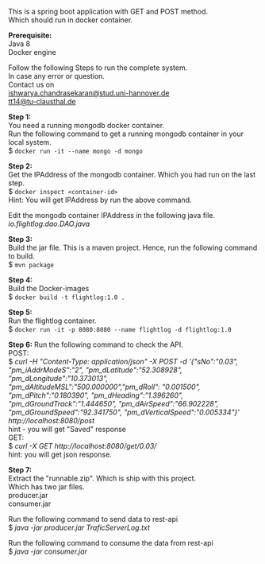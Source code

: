This is a spring boot application with GET and POST method.  
Which should run in docker container.  

**Prerequisite:**  
Java 8  
Docker engine


Follow the following Steps to run the complete system.  
In case any error or question.  
Contact us on  
ishwarya.chandrasekaran@stud.uni-hannover.de  
tt14@tu-clausthal.de  

**Step 1:**  
You need a running mongodb docker container.  
Run the following command to get a running mongodb container in your local system.  
$ ```docker run -it --name mongo -d mongo```

**Step 2:**  
Get the IPAddress of the mongodb container. Which you had run on the last step.  
$ ```docker inspect <container-id>```  
Hint: You will get IPAddress by run the above command.  

Edit the mongodb container IPAddress in the following java file.  
*io.flightlog.dao.DAO.java*  

**Step 3:**  
Build the jar file. This is a maven project. Hence, run the following command to build.  
$ ```mvn package```  

**Step 4:**  
Build the Docker-images  
$ ```docker build -t flightlog:1.0 .```  

**Step 5:**  
Run the flightlog container.  
$ ```docker run -it -p 8080:8080 --name flightlog -d flightlog:1.0```  

**Step 6:**
Run the following command to check the API.  
POST:  
$ *curl -H "Content-Type: application/json" -X POST -d '{"sNo":"0.03", "pm_iAddrModeS":"2", "pm_dLatitude":"52.308928", "pm_dLongitude":"10.373013", "pm_dAltitudeMSL":"500.000000","pm_dRoll": "0.001500", "pm_dPitch":"0.180390", "pm_dHeading":"1.396260", "pm_dGroundTrack":"1.444650", "pm_dAirSpeed":"66.902228", "pm_dGroundSpeed":"92.341750", "pm_dVerticalSpeed":"0.005334"}' http://localhost:8080/post*  
hint - you will get "Saved" response  
GET:  
$ *curl -X GET http://localhost:8080/get/0.03/*  
hint: you will get json response.  

**Step 7:**  
Extract the "runnable.zip". Which is ship with this project.  
Which has two jar files.  
producer.jar  
consumer.jar  

Run the following command to send data to rest-api  
$ *java -jar producer.jar TraficServerLog.txt*  

Run the following command to consume the data from rest-api  
$ *java -jar consumer.jar*  